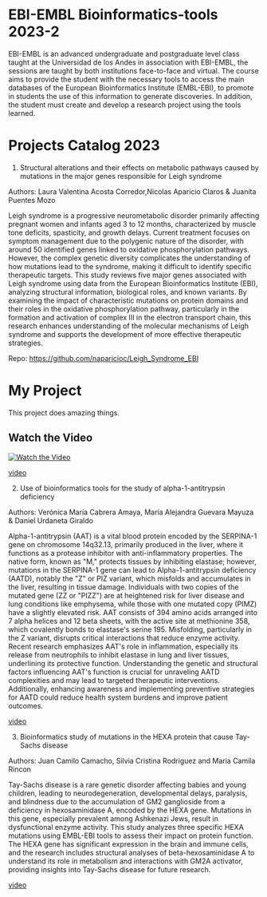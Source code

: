 # EBI-EMBL Bioinformatics-tools 2023-2 

EBI-EMBL is an advanced undergraduate and postgraduate level class taught at the Universidad de los Andes in association with EBI-EMBL, the sessions are taught by both institutions face-to-face and virtual. The course aims to provide the student with the necessary tools to access the main databases of the European Bioinformatics Institute (EMBL-EBI), to promote in students the use of this information to generate discoveries. In addition, the student must create and develop a research project using the tools learned.

# Projects Catalog 2023 

1) Structural alterations and their effects on metabolic pathways caused by mutations in the major genes responsible for Leigh syndrome

Authors: Laura Valentina Acosta Corredor,Nicolas Aparicio Claros & Juanita Puentes Mozo

Leigh syndrome is a progressive neurometabolic disorder primarily affecting pregnant women and infants aged 3 to 12 months, characterized by muscle tone deficits, spasticity, and growth delays. Current treatment focuses on symptom management due to the polygenic nature of the disorder, with around 50 identified genes linked to oxidative phosphorylation pathways. However, the complex genetic diversity complicates the understanding of how mutations lead to the syndrome, making it difficult to identify specific therapeutic targets. This study reviews five major genes associated with Leigh syndrome using data from the European Bioinformatics Institute (EBI), analyzing structural information, biological roles, and known variants. By examining the impact of characteristic mutations on protein domains and their roles in the oxidative phosphorylation pathway, particularly in the formation and activation of complex III in the electron transport chain, this research enhances understanding of the molecular mechanisms of Leigh syndrome and supports the development of more effective therapeutic strategies.

Repo: https://github.com/naparicioc/Leigh_Syndrome_EBI 
# My Project

This project does amazing things.

## Watch the Video

[![Watch the Video](https://img.youtube.com/vi/abc123/hqdefault.jpg)](https://www.youtube.com/watch?v=wjJBgLr3Fzo)

[video](https://www.youtube.com/watch?v=wjJBgLr3Fzo)

2) Use of bioinformatics tools for the study of alpha-1-antitrypsin deficiency
   
Authors: Verónica María Cabrera Amaya, María Alejandra Guevara Mayuza & Daniel Urdaneta
Giraldo

Alpha-1-antitrypsin (AAT) is a vital blood protein encoded by the SERPINA-1 gene on chromosome 14q32.13, primarily produced in the liver, where it functions as a protease inhibitor with anti-inflammatory properties. The native form, known as "M," protects tissues by inhibiting elastase; however, mutations in the SERPINA-1 gene can lead to Alpha-1-antitrypsin deficiency (AATD), notably the "Z" or PIZ variant, which misfolds and accumulates in the liver, resulting in tissue damage. Individuals with two copies of the mutated gene (ZZ or "PIZZ") are at heightened risk for liver disease and lung conditions like emphysema, while those with one mutated copy (PIMZ) have a slightly elevated risk. AAT consists of 394 amino acids arranged into 7 alpha helices and 12 beta sheets, with the active site at methionine 358, which covalently bonds to elastase's serine 195. Misfolding, particularly in the Z variant, disrupts critical interactions that reduce enzyme activity. Recent research emphasizes AAT's role in inflammation, especially its release from neutrophils to inhibit elastase in lung and liver tissues, underlining its protective function. Understanding the genetic and structural factors influencing AAT's function is crucial for unraveling AATD complexities and may lead to targeted therapeutic interventions. Additionally, enhancing awareness and implementing preventive strategies for AATD could reduce health system burdens and improve patient outcomes.

[video](https://www.youtube.com/watch?v=3QEDOYxjanI)

3) Bioinformatics study of mutations in the HEXA protein that cause Tay-Sachs disease

Authors: Juan Camilo Camacho, Silvia Cristina Rodriguez and Maria Camila Rincon

Tay-Sachs disease is a rare genetic disorder affecting babies and young children, leading to neurodegeneration, developmental delays, paralysis, and blindness due to the accumulation of GM2 ganglioside from a deficiency in hexosaminidase A, encoded by the HEXA gene. Mutations in this gene, especially prevalent among Ashkenazi Jews, result in dysfunctional enzyme activity. This study analyzes three specific HEXA mutations using EMBL-EBI tools to assess their impact on protein function. The HEXA gene has significant expression in the brain and immune cells, and the research includes structural analyses of beta-hexosaminidase A to understand its role in metabolism and interactions with GM2A activator, providing insights into Tay-Sachs disease for future research.

[video](https://www.youtube.com/watch?v=Nym0kzXQM-g)
